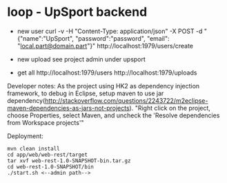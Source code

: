 # loop - UpSport backend

- new user
curl -v -H "Content-Type: application/json" -X POST -d "{\"name\":\"UpSport\", \"password\":\"password\", \"email\": \"local.part@domain.part\"}" http://localhost:1979/users/create

- new upload see project admin under upsport

- get all
http://localhost:1979/users
http://localhost:1979/uploads

Developer notes:
As the project using HK2 as dependency injection framework, to debug in Eclipse, setup maven to use jar dependency(http://stackoverflow.com/questions/2243722/m2eclipse-maven-dependencies-as-jars-not-projects). 
"Right click on the project, choose Properties, select Maven, and uncheck the 'Resolve dependencies from Workspace projects'"

Deployment: 
```
mvn clean install
cd app/web/web-rest/target
tar xvf web-rest-1.0-SNAPSHOT-bin.tar.gz
cd web-rest-1.0-SNAPSHOT/bin
./start.sh <--admin path-->
```
